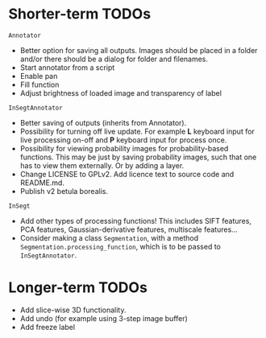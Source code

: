 # Shorter-term TODOs

`Annotator`
* Better option for saving all outputs. Images should be placed in a folder and/or there should be a dialog for folder and filenames.
* Start annotator from a script
* Enable pan
* Fill function
* Adjust brightness of loaded image and transparency of label

`InSegtAnnotator`
* Better saving of outputs (inherits from Annotator).
* Possibility for turning off live update. For example **L** keyboard input for live processing on-off and **P** keyboard input for process once.
* Possibility for viewing probability images for probability-based functions. This may be just by saving probability images, such that one has to view them externally. Or by adding a layer.
* Change LICENSE to GPLv2. Add licence text to source code and README.md.
* Publish v2 betula borealis.

`InSegt`
* Add other types of processing functions! This includes SIFT features, PCA features, Gaussian-derivative features, multiscale features...
* Consider making a class `Segmentation`, with a method `Segmentation.processing_function`, which is to be passed to `InSegtAnnotator`.

# Longer-term TODOs
* Add slice-wise 3D functionality.
* Add undo (for example using 3-step image buffer)
* Add freeze label
